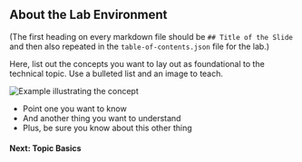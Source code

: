 ## About the Lab Environment

(The first heading on every markdown file should be `## Title of the Slide` and then also repeated in the `table-of-contents.json` file for the lab.)

Here, list out the concepts you want to lay out as foundational to the technical topic. Use a bulleted list and an image to teach.

![Example illustrating the concept](/posts/files/teaching-temmplate/assets/images/samplefile.png)

* Point one you want to know
* And another thing you want to understand
* Plus, be sure you know about this other thing

#### Next: Topic Basics
